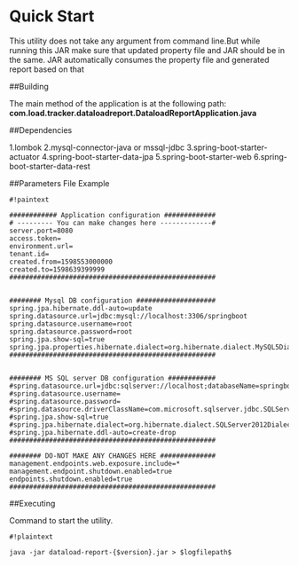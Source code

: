 # Quick Start 
This utility does not take any argument from command line.But while running this JAR make sure that updated property file and JAR should be in the same. JAR automatically consumes the property file and generated report based on that

##Building

The main method of the application is at the following path:
**com.load.tracker.dataloadreport.DataloadReportApplication.java**

##Dependencies 

1.lombok
2.mysql-connector-java or mssql-jdbc
3.spring-boot-starter-actuator
4.spring-boot-starter-data-jpa
5.spring-boot-starter-web
6.spring-boot-starter-data-rest

##Parameters File Example

```
#!paintext

############ Application configuration #############
# --------- You can make changes here -------------#           
server.port=8080
access.token=
environment.url=
tenant.id=
created.from=1598553000000
created.to=1598639399999
####################################################


######## Mysql DB configuration ####################
spring.jpa.hibernate.ddl-auto=update
spring.datasource.url=jdbc:mysql://localhost:3306/springboot
spring.datasource.username=root
spring.datasource.password=root
spring.jpa.show-sql=true
spring.jpa.properties.hibernate.dialect=org.hibernate.dialect.MySQL5Dialect
####################################################


######## MS SQL server DB configuration ############
#spring.datasource.url=jdbc:sqlserver://localhost;databaseName=springbootdb
#spring.datasource.username=
#spring.datasource.password=
#spring.datasource.driverClassName=com.microsoft.sqlserver.jdbc.SQLServerDriver
#spring.jpa.show-sql=true
#spring.jpa.hibernate.dialect=org.hibernate.dialect.SQLServer2012Dialect
#spring.jpa.hibernate.ddl-auto=create-drop
####################################################

######## DO-NOT MAKE ANY CHANGES HERE ##############
management.endpoints.web.exposure.include=*
management.endpoint.shutdown.enabled=true
endpoints.shutdown.enabled=true
####################################################

```

##Executing

Command to start the utility.
```
#!plaintext

java -jar dataload-report-{$version}.jar > $logfilepath$

```
